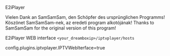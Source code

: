 E2iPlayer


Vielen Dank an SamSamSam, den Schöpfer des ursprünglichen Programms!
Köszönet SamSamSam-nek, az eredeti program alkotójának!
Thanks to SamSamSam for the original version of this program!

E2iPlayer WEB interface
```<your_dreamboxip>/iptvplayer/hosts```

config.plugins.iptvplayer.IPTVWebIterface=true


